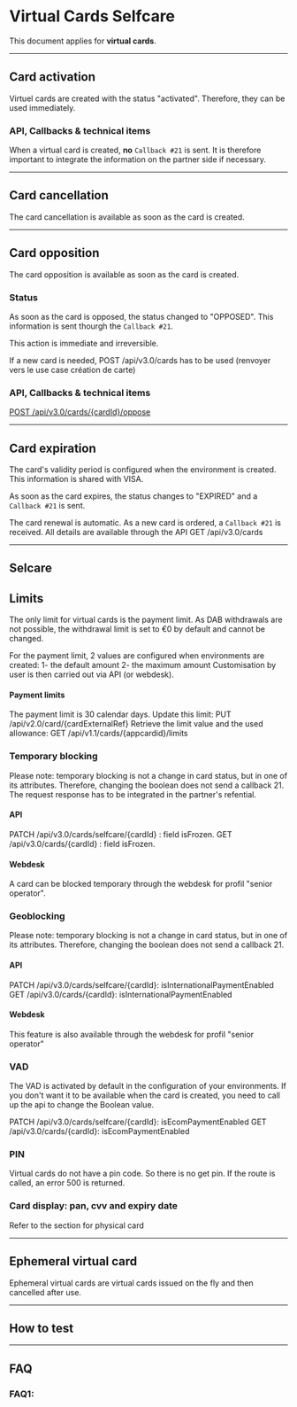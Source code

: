 # Virtual Cards Selfcare
This document applies for **virtual cards**.

* * *
## Card activation
Virtuel cards are created with the status "activated".
Therefore, they can be used immediately.

### API, Callbacks & technical items
When a virtual card is created, **no** `Callback #21` is sent. It is therefore important to integrate the information on the partner side if necessary. 

* * *
## Card cancellation
The card cancellation is available as soon as the card is created.

* * *
## Card opposition
The card opposition is available as soon as the card is created.

### Status
As soon as the card is opposed, the status changed to "OPPOSED". This information is sent thourgh the `Callback #21`.

This action is immediate and irreversible.

If a new card is needed, POST /api/v3.0/cards has to be used (renvoyer vers le use case création de carte)

### API, Callbacks & technical items
[POST /api/v3.0/cards/{cardId}/oppose](https://docs.xpollens.com/api/CardFactory#post-/api/v3.0/cards/-cardId-/oppose)

* * *
## Card expiration
The card's validity period is configured when the environment is created. This information is shared with VISA.

As soon as the card expires, the status changes to "EXPIRED" and a `Callback #21` is sent.

The card renewal is automatic. As a new card is ordered, a `Callback #21` is received. All details are available through the API GET /api/v3.0/cards 


* * *
## Selcare 
## Limits
The only limit for virtual cards is the payment limit.
As DAB withdrawals are not possible, the withdrawal limit is set to €0 by default and cannot be changed.

For the payment limit, 2 values are configured when environments are created:
1- the default amount
2- the maximum amount
Customisation by user is then carried out via API (or webdesk).

#### Payment limits
The payment limit is 30 calendar days.
Update this limit: PUT /api/v2.0/card/{cardExternalRef}
Retrieve the limit value and the used allowance: GET /api/v1.1/cards/{appcardid}/limits

### Temporary blocking
Please note: temporary blocking is not a change in card status, but in one of its attributes. Therefore, changing the boolean does not send a callback 21. The request response has to be integrated in the partner's refential.

#### API
PATCH /api/v3.0/cards/selfcare/{cardId} : field isFrozen.
GET /api/v3.0/cards/{cardId} : field isFrozen.

#### Webdesk
A card can be blocked temporary through the webdesk for profil "senior operator".


### Geoblocking
Please note: temporary blocking is not a change in card status, but in one of its attributes. Therefore, changing the boolean does not send a callback 21. 

#### API
PATCH /api/v3.0/cards/selfcare/{cardId}: isInternationalPaymentEnabled
GET /api/v3.0/cards/{cardId}: isInternationalPaymentEnabled

#### Webdesk
This feature is also available through the webdesk for profil "senior operator"


### VAD
The VAD is activated by default in the configuration of your environments. If you don't want it to be available when the card is created, you need to call up the api to change the Boolean value.

PATCH /api/v3.0/cards/selfcare/{cardId}: isEcomPaymentEnabled
GET /api/v3.0/cards/{cardId}: isEcomPaymentEnabled
 
### PIN
Virtual cards do not have a pin code. So there is no get pin.
If the route is called, an error 500 is returned.

### Card display: pan, cvv and expiry date
Refer to the section for physical card

* * *
## Ephemeral virtual card
Ephemeral virtual cards are virtual cards issued on the fly and then cancelled after use.

* * *
## How to test


* * *
## FAQ
### FAQ1: 
